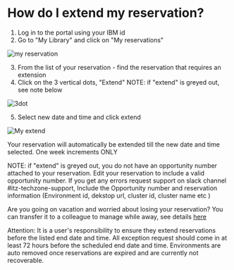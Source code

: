 # How do I extend my reservation?

1. Log in to the portal using your IBM id
2. Go to "My Library" and click on "My reservations"

![my reservation](https://github.com/IBM/itz-support-public/blob/main/IBM-Technology-Zone/IBM-Technology-Zone-Runbooks/Images/My%20reservations.png)

3. From the list of your reservation - find the reservation that requires an extension
4. Click on the 3 vertical dots, "Extend" NOTE: if "extend" is greyed out, see note below

![3dot](https://github.com/IBM/itz-support-public/blob/main/IBM-Technology-Zone/IBM-Technology-Zone-Runbooks/Images/3dots.png)

5. Select new date and time and click extend

![My extend](https://github.com/IBM/itz-support-public/blob/main/IBM-Technology-Zone/IBM-Technology-Zone-Runbooks/Images/My%20extend.png)

Your reservation will automatically be extended till the new date and time selected. One week increments ONLY


NOTE: if "extend" is greyed out, you do not have an opportunity number attached to your reservation. Edit your reservation to include a valid opportunity number. If you get any errors request support on slack channel #itz-techzone-support, Include the Opportunity number and reservation information (Environment id, dekstop url, cluster id,  cluster name etc )

Are you going on vacation and worried about losing your reservation? You can transfer it to a colleague to manage while away, see details [here](https://github.com/IBM/itz-support-public/blob/main/IBM-Technology-Zone/IBM-Technology-Zone-Runbooks/transfer_environment.md)

Attention: It is a user's responsibility to ensure they extend reservations before the listed end date and time. 
All exception request should come in at least 72 hours before the scheduled end date and time. 
Environments are auto removed once reservations are expired and are currently not recoverable.

